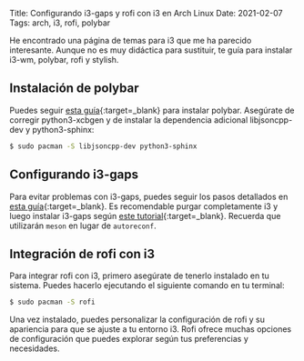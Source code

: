 Title: Configurando i3-gaps y rofi con i3 en Arch Linux
Date: 2021-02-07
Tags: arch, i3, rofi, polybar

He encontrado una página de temas para i3 que me ha parecido interesante. Aunque no es muy didáctica para sustituir, te guía para instalar i3-wm, polybar, rofi y stylish.

## Instalación de polybar

Puedes seguir [esta guía](https://nocin.eu/mint-install-polybar-on-linux-mint-19-2-cinnamon/){:target=_blank} para instalar polybar. Asegúrate de corregir python3-xcbgen y de instalar la dependencia adicional libjsoncpp-dev y python3-sphinx:

```bash
$ sudo pacman -S libjsoncpp-dev python3-sphinx
```

## Configurando i3-gaps

Para evitar problemas con i3-gaps, puedes seguir los pasos detallados en [esta guía](https://github.com/PhalanxHead/i3-gaps_MintInstaller){:target=_blank}. Es recomendable purgar completamente i3 y luego instalar i3-gaps según [este tutorial](https://lottalinuxlinks.com/how-to-build-and-install-i3-gaps-on-debian/){:target=_blank}. 
Recuerda que utilizarán `meson` en lugar de `autoreconf`.

## Integración de rofi con i3

Para integrar rofi con i3, primero asegúrate de tenerlo instalado en tu sistema. Puedes hacerlo ejecutando el siguiente comando en tu terminal:

```bash
$ sudo pacman -S rofi
```

Una vez instalado, puedes personalizar la configuración de rofi y su apariencia para que se ajuste a tu entorno i3. Rofi ofrece muchas opciones de configuración que puedes explorar según tus preferencias y necesidades.